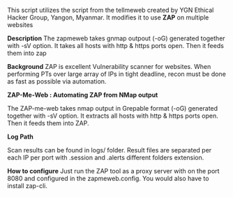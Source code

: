 This script utilizes the script from the tellmeweb created by YGN Ethical Hacker Group, Yangon, Myanmar. It modifies it to use **ZAP** on multiple websites

**Description**
The zapmeweb takes gnmap outpout (-oG) generated together with -sV option. It takes all hosts with http & https ports open. Then it feeds them into zap

**Background**
ZAP is excellent Vulnerability scanner for websites. When performing PTs over large array of IPs in tight deadline, recon must be done as fast as possible via automation.


**ZAP-Me-Web : Automating ZAP from NMap output**

The ZAP-me-web takes nmap output in Grepable format (-oG) generated together with -sV option. It extracts all hosts with http & https ports open. Then it feeds them into ZAP. 

**Log Path**

Scan results can be found in logs/ folder. Result files are separated per each IP per port with .session and .alerts different folders extension.


**How to configure**
Just run the ZAP tool as a proxy server with on the port 8080 and configured in the zapmeweb.config. You would also have to install zap-cli.

